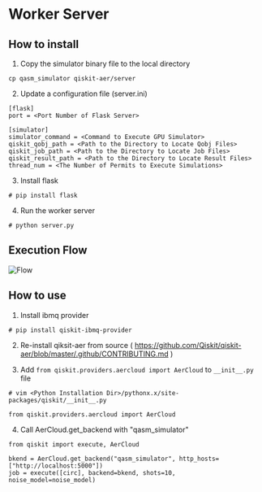 # Worker Server

## How to install
1. Copy the simulator binary file to the local directory
``` 
cp qasm_simulator qiskit-aer/server
```

2. Update a configuration file (server.ini)
```
[flask]
port = <Port Number of Flask Server>

[simulator]
simulator_command = <Command to Execute GPU Simulator>
qiskit_qobj_path = <Path to the Directory to Locate Qobj Files>
qiskit_job_path = <Path to the Directory to Locate Job Files>
qiskit_result_path = <Path to the Directory to Locate Result Files>
thread_num = <The Number of Permits to Execute Simulations>
```
3. Install flask  
```
# pip install flask
```
4. Run the worker server
```
# python server.py
```
## Execution Flow

![Flow](https://github.com/hitomitak/qiskit-aer/blob/distribute/server/Flow.png)

## How to use
1. Install ibmq provider
```
# pip install qiskit-ibmq-provider
```

2. Re-install qiksit-aer from source ( https://github.com/Qiskit/qiskit-aer/blob/master/.github/CONTRIBUTING.md )

3. Add `from qiskit.providers.aercloud import AerCloud` to `__init__.py` file
```
# vim <Python Installation Dir>/pythonx.x/site-packages/qiskit/__init__.py

from qiskit.providers.aercloud import AerCloud 
```

4. Call AerCloud.get_backend with "qasm_simulator"

```
from qiskit import execute, AerCloud

bkend = AerCloud.get_backend("qasm_simulator", http_hosts=["http://localhost:5000"])
job = execute([circ], backend=bkend, shots=10, noise_model=noise_model)
```
